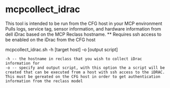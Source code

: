 # mcpcollect_idrac


This tool is intended to be run from the CFG host in your MCP environment
Pulls logs, service tag, sensor information, and hardware information from dell iDrac based on the MCP Reclass hostname.
       ** Requires ssh access to be enabled on the iDrac from the CFG host

mcpcollect_idrac.sh -h [target host] -o [output script]

    -h -- the hostname in reclass that you wish to collect iDrac information for
    -o -- specify and output script, with this option the a script will be created that can be executed from a host with ssh access to the iDRAC.  This must be gereated on the CFG host in order to get authentication information from the reclass model


